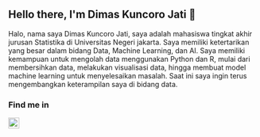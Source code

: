 ## Hello there, I'm Dimas Kuncoro Jati 👋

Halo, nama saya Dimas Kuncoro Jati, saya adalah mahasiswa tingkat akhir jurusan Statistika di Universitas Negeri jakarta. Saya memiliki ketertarikan yang besar dalam bidang Data, Machine Learning, dan AI. Saya memiliki kemampuan untuk mengolah data menggunakan Python dan R, mulai dari membersihkan data, melakukan visualisasi data, hingga membuat model machine learning untuk menyelesaikan masalah. Saat ini saya ingin terus mengembangkan keterampilan saya di bidang data.

### Find me in
<a href="https://www.linkedin.com/in/dimas-k-jati/">
<img align="left" alt="LinkdIn" width="22px" src="https://upload.wikimedia.org/wikipedia/commons/e/e9/Linkedin_icon.svg" />
</a>


<!--
**DimasKunJ/DimasKunJ** is a ✨ _special_ ✨ repository because its `README.md` (this file) appears on your GitHub profile.

Here are some ideas to get you started:

- 🔭 I’m currently working on ...
- 🌱 I’m currently learning ...
- 👯 I’m looking to collaborate on ...
- 🤔 I’m looking for help with ...
- 💬 Ask me about ...
- 📫 How to reach me: ...
- 😄 Pronouns: ...
- ⚡ Fun fact: ...
-->
